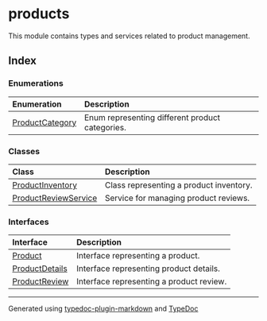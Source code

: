 # products

This module contains types and services related to product management.

## Index

### Enumerations

| Enumeration | Description |
| :------ | :------ |
| [ProductCategory](enumerations/ProductCategory.md) | Enum representing different product categories. |

### Classes

| Class | Description |
| :------ | :------ |
| [ProductInventory](classes/ProductInventory.md) | Class representing a product inventory. |
| [ProductReviewService](classes/ProductReviewService.md) | Service for managing product reviews. |

### Interfaces

| Interface | Description |
| :------ | :------ |
| [Product](interfaces/Product.md) | Interface representing a product. |
| [ProductDetails](interfaces/ProductDetails.md) | Interface representing product details. |
| [ProductReview](interfaces/ProductReview.md) | Interface representing a product review. |

***

Generated using [typedoc-plugin-markdown](https://www.npmjs.com/package/typedoc-plugin-markdown) and [TypeDoc](https://typedoc.org/)
